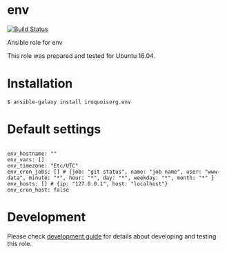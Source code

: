 # env

[![Build Status](https://travis-ci.com/iroquoisorg/ansible-role-env.svg?branch=master)](https://travis-ci.com/iroquoisorg/ansible-role-memcached)

Ansible role for env

This role was prepared and tested for Ubuntu 16.04.

# Installation

`$ ansible-galaxy install iroquoisorg.env`

# Default settings

```

env_hostname: ""
env_vars: []
env_timezone: "Etc/UTC"
env_cron_jobs: [] # {job: "git status", name: "job name", user: "www-data", minute: "*", hour: "*", day: "*", weekday: "*", month: "*" }
env_hosts: [] # {ip: "127.0.0.1", host: "localhost"}
env_cron_host: false

```

# Development

Please check [development guide](DEVELOPMENT.md) for details about developing and testing this role.
